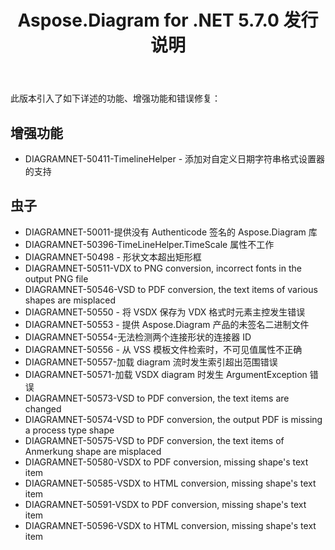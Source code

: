 ﻿---
title: Aspose.Diagram for .NET 5.7.0 发行说明
type: docs
weight: 30
url: /zh/net/aspose-diagram-for-net-5-7-0-release-notes/
---
此版本引入了如下详述的功能、增强功能和错误修复：
## **增强功能**
- DIAGRAMNET-50411-TimelineHelper - 添加对自定义日期字符串格式设置器的支持
## **虫子**
- DIAGRAMNET-50011-提供没有 Authenticode 签名的 Aspose.Diagram 库
- DIAGRAMNET-50396-TimeLineHelper.TimeScale 属性不工作
- DIAGRAMNET-50498 - 形状文本超出矩形框
- DIAGRAMNET-50511-VDX to PNG conversion, incorrect fonts in the output PNG file 
- DIAGRAMNET-50546-VSD to PDF conversion, the text items of various shapes are misplaced 
- DIAGRAMNET-50550 - 将 VSDX 保存为 VDX 格式时元素主控发生错误
- DIAGRAMNET-50553 - 提供 Aspose.Diagram 产品的未签名二进制文件
- DIAGRAMNET-50554-无法检测两个连接形状的连接器 ID
- DIAGRAMNET-50556 - 从 VSS 模板文件检索时，不可见值属性不正确
- DIAGRAMNET-50557-加载 diagram 流时发生索引超出范围错误
- DIAGRAMNET-50571-加载 VSDX diagram 时发生 ArgumentException 错误
- DIAGRAMNET-50573-VSD to PDF conversion, the text items are changed 
- DIAGRAMNET-50574-VSD to PDF conversion, the output PDF is missing a process type shape 
- DIAGRAMNET-50575-VSD to PDF conversion, the text items of Anmerkung shape are misplaced 
- DIAGRAMNET-50580-VSDX to PDF conversion, missing shape's text item 
- DIAGRAMNET-50585-VSDX to HTML conversion, missing shape's text item 
- DIAGRAMNET-50591-VSDX to PDF conversion, missing shape's text item 
- DIAGRAMNET-50596-VSDX to HTML conversion, missing shape's text item
